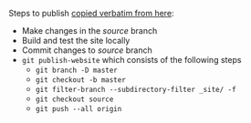 Steps to publish [copied verbatim from here](https://github.com/randymorris/randymorris.github.com):

* Make changes in the *source* branch
* Build and test the site locally
* Commit changes to *source* branch
* `git publish-website` which consists of the following steps
  - `git branch -D master`
  - `git checkout -b master`
  - `git filter-branch --subdirectory-filter _site/ -f`
  - `git checkout source`
  - `git push --all origin`